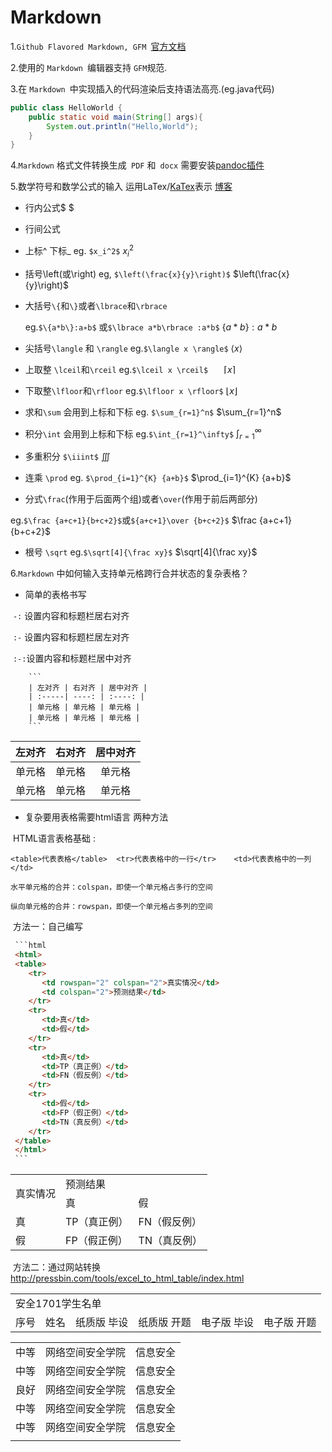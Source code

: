 # Markdown

1.`Github Flavored Markdown, GFM `[官方文档](https://github.github.com/gfm/#what-is-github-flavored-markdown-) 

2.使⽤的 `Markdown `编辑器⽀持 `GFM`规范.

3.在 `Markdown `中实现插⼊的代码渲染后⽀持语法⾼亮.(eg.java代码)

```java
public class HelloWorld {
	public static void main(String[] args){
		System.out.println("Hello,World");
	}
}
```

4.`Markdown` 格式⽂件转换⽣成` PDF` 和` docx`   需要安装[pandoc插件](https://github.com/jgm/pandoc/releases/tag/2.14.0.2)

5.数学符号和数学公式的输入 运用LaTex/[KaTex](https://katex.org/docs/supported.html)表示     [博客](https://www.jianshu.com/p/25f0139637b7)

- 行内公式$ $

- 行间公式$$ $$

- 上标^ 下标_           eg.  `$x_i^2$`  $x_i^2$

- 括号\left(或\right) eg, `$\left(\frac{x}{y}\right)$` $\left(\frac{x}{y}\right)$

- 大括号`\{`和`\}`或者`\lbrace`和`\rbrace`  

    eg.`$\{a*b\}:a∗b$` 或`$\lbrace a*b\rbrace :a*b$`  $\lbrace a*b\rbrace :a*b$

- 尖括号`\langle` 和 `\rangle`  eg.`$\langle x \rangle$`  $\langle x \rangle$

- 上取整 `\lceil`和`\rceil`        eg.`$\lceil x \rceil$   `      $\lceil x \rceil$

- 下取整`\lfloor`和`\rfloor`     eg.`$\lfloor x \rfloor$`  $\lfloor x \rfloor$

- 求和`\sum`  会用到上标和下标  eg. `$\sum_{r=1}^n$`            $\sum_{r=1}^n$

- 积分`\int`  会用到上标和下标  eg.`$\int_{r=1}^\infty$`   $\int_{r=1}^\infty$

- 多重积分 `$\iiint$` $\iiint$

- 连乘 `\prod`    eg. `$\prod_{i=1}^{K} {a+b}$` $\prod_{i=1}^{K} {a+b}$

- 分式`\frac`(作用于后面两个组)或者`\over`(作用于前后两部分)

​          eg.`$\frac {a+c+1}{b+c+2}$`或`${a+c+1}\over {b+c+2}$`  $\frac {a+c+1}{b+c+2}$

- 根号 `\sqrt`    eg.`$\sqrt[4]{\frac xy}$`   $\sqrt[4]{\frac xy}$

6.`Markdown` 中如何输⼊⽀持单元格跨⾏合并状态的复杂表格？ 

- 简单的表格书写

​          `-:` 设置内容和标题栏居右对齐

​          `:-` 设置内容和标题栏居左对齐

​         `:-:`设置内容和标题栏居中对齐

        ```
        | 左对齐 | 右对齐 | 居中对齐 |
        | :-----| ----: | :----: |
        | 单元格 | 单元格 | 单元格 |
        | 单元格 | 单元格 | 单元格 |
        ```

| 左对齐 | 右对齐 | 居中对齐 |
| :----- | -----: | :------: |
| 单元格 | 单元格 |  单元格  |
| 单元格 | 单元格 |  单元格  |

- 复杂要用表格需要html语言 两种方法

​     HTML语言表格基础 :

​      `<table>代表表格</table>  <tr>代表表格中的一行</tr>    <td>代表表格中的一列</td>`

​      `水平单元格的合并：colspan，即使一个单元格占多行的空间`

​      `纵向单元格的合并：rowspan，即使一个单元格占多列的空间`

​     方法一：自己编写

~~~html
 ```html
 <html>
 <table>
    <tr>
       <td rowspan="2" colspan="2">真实情况</td>
       <td colspan="2">预测结果</td>
    </tr>
    <tr>
       <td>真</td>
       <td>假</td>
    </tr>
    <tr>
       <td>真</td>
       <td>TP（真正例）</td>
       <td>FN（假反例）</td>
    </tr>
    <tr>
       <td>假</td>
       <td>FP（假正例）</td>
       <td>TN（真反例）</td>
    </tr>
 </table>
 </html>
 ```
~~~



<table>
   <tr>
      <td rowspan="2" align="center">真实情况</td>
      <td colspan="2">预测结果</td>
   </tr>
   <tr>
      <td>真</td>
      <td>假</td>
   </tr>
   <tr>
      <td>真</td>
      <td>TP（真正例）</td>
      <td>FN（假反例）</td>
   </tr>
   <tr>
      <td>假</td>
      <td>FP（假正例）</td>
      <td>TN（真反例）</td>
   </tr>
</table>

​    方法二：通过网站转换 http://pressbin.com/tools/excel_to_html_table/index.html 

<table>
   <tr>
      <td colspan="6">安全1701学生名单</td>
   </tr>
   <tr>
      <td>序号</td>
      <td>姓名</td>
      <td>纸质版 毕设</td>
      <td>纸质版 开题</td>
      <td>电子版 毕设</td>
      <td>电子版 开题 </td>
   </tr>
</table>
<table>
   <tr>
      <td>中等</td>
      <td>网络空间安全学院</td>
      <td>信息安全</td>
   </tr>
   <tr>
      <td>中等</td>
      <td>网络空间安全学院</td>
      <td>信息安全</td>
   </tr>
   <tr>
      <td>良好</td>
      <td>网络空间安全学院</td>
      <td>信息安全</td>
   </tr>
   <tr>
      <td>中等</td>
      <td>网络空间安全学院</td>
      <td>信息安全</td>
   </tr>
   <tr>
      <td>中等</td>
      <td>网络空间安全学院</td>
      <td>信息安全</td>
   </tr>
   <tr>
      <td></td>
   </tr>
</table>





